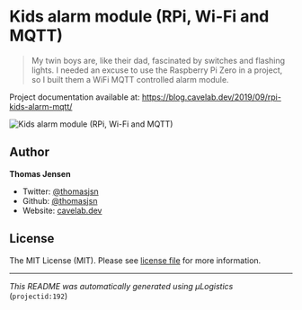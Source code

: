 # Kids alarm module (RPi, Wi-Fi and MQTT)

> My twin boys are, like their dad, fascinated by switches and flashing lights. I needed an excuse to use the Raspberry Pi Zero in a project, so I built them a WiFi MQTT controlled alarm module.

Project documentation available at: https://blog.cavelab.dev/2019/09/rpi-kids-alarm-mqtt/

![Kids alarm module (RPi, Wi-Fi and MQTT)](https://i.logistics.cavelab.net/large/1010.jpeg)

## Author
**Thomas Jensen**
* Twitter: [@thomasjsn](https://twitter.com/thomasjsn)
* Github: [@thomasjsn](https://github.com/thomasjsn)
* Website: [cavelab.dev](https://cavelab.dev)

## License
The MIT License (MIT). Please see [license file](LICENSE.txt) for more information.

---
_This README was automatically generated using µLogistics_ (`projectid:192`)
